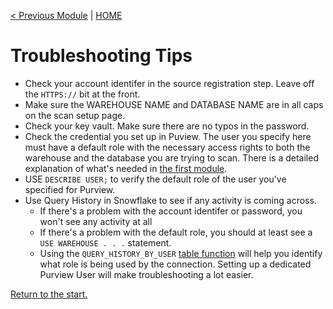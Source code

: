[< Previous Module](../modules/module07.md) | [HOME](https://github.com/christinaleo-snowflake/snowflake_purview)

# Troubleshooting Tips
- Check your account identifer in the source registration step. Leave off the `HTTPS://` bit at the front.
- Make sure the WAREHOUSE NAME and DATABASE NAME are in all caps on the scan setup page.
- Check your key vault. Make sure there are no typos in the password.
- Check the credential you set up in Puview. The user you specify here must have a default role with the necessary access rights to both the warehouse and the database you are trying to scan. There is a detailed explanation of what's needed in [the first module](../module00.md).
- USE `DESCRIBE USER;` to verify the default role of the user you've specified for Purview.
- Use Query History in Snowflake to see if any activity is coming across. 
  - If there's a problem with the account identifer or password, you won't see any activity at all
  - If there's a problem with the default role, you should at least see a `USE WAREHOUSE . . .` statement.
  - Using the `QUERY_HISTORY_BY_USER` [table function](https://docs.snowflake.com/en/sql-reference/functions/query_history.html) will help you identify what role is being used by the connection. Setting up a dedicated Purview User will make troubleshooting a lot easier.

[Return to the start.](https://github.com/christinaleo-snowflake/snowflake_purview)
